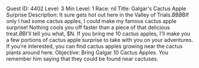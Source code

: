 Quest ID: 4402
Level: 3
Min Level: 1
Race: nil
Title: Galgar's Cactus Apple Surprise
Description: It sure gets hot out here in the Valley of Trials.$B$B<Galgar wipes his brow.>$B$BIf only I had some cactus apples, I could make my famous cactus apple surprise! Nothing cools you off faster than a piece of that delicious treat.$B$BI'll tell you what, $N. If you bring me 10 cactus apples, I'll make you a few portions of cactus apple surprise to take with you on your adventures. If you're interested, you can find cactus apples growing near the cactus plants around here.
Objective: Bring Galgar 10 Cactus Apples. You remember him saying that they could be found near cactuses.
